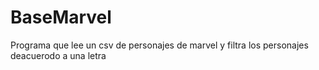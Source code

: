 # BaseMarvel
Programa que lee un csv de personajes de marvel y filtra los personajes deacuerodo a una letra
